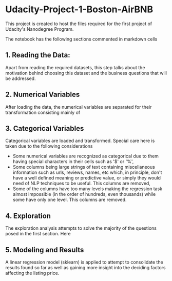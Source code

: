 # Udacity-Project-1-Boston-AirBNB
This project is created to host the files required for the first project of Udacity's Nanodegree Program.

The notebook has the following sections commented in markdown cells

## 1. Reading the Data: 
   Apart from reading the required datasets, this step talks about the motivation behind choosing this dataset and the business questions that will be addressed.
## 2. Numerical Variables
   After loading the data, the numerical variables are separated for their transformation consisting mainly of 
## 3. Categorical Variables
   Categorical variables are loaded and transformed. Special care here is taken due to the following considerations
   - Some numerical variables are recognized as categorical due to them having special characters in their cells such as '$' or '%',
   - Some columns being large strings of text containing miscellaneous information such as urls, reviews, names, etc which, in principle, don't have a well defined meaning or predictive value, or simply they would need of NLP techniques to be useful. This columns are removed,
   - Some of the columns have too many levels making the regression task almost impossible (in the order of hundreds, even thousands) while some have only one level. This columns are removed.
## 4. Exploration
   The exploration analysis attempts to solve the majority of the questions posed in the first section. Here 
## 5. Modeling and Results
   A linear regression model (sklearn) is applied to attempt to consolidate the results found so far as well as gaining more insight into the deciding factors affecting the listing price.
